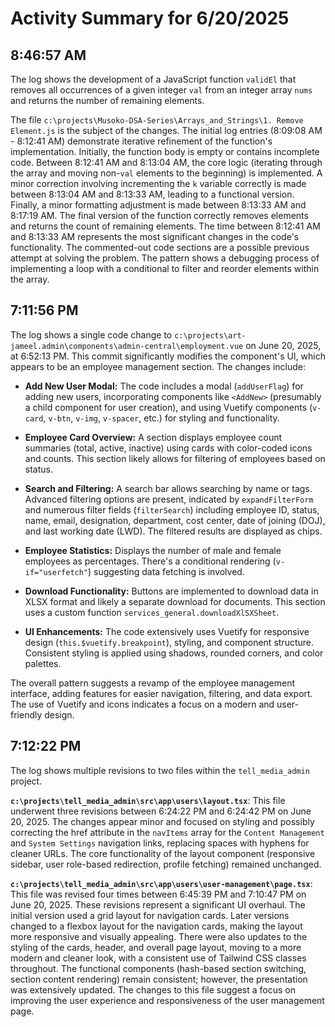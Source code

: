# Activity Summary for 6/20/2025

## 8:46:57 AM
The log shows the development of a JavaScript function `validEl` that removes all occurrences of a given integer `val` from an integer array `nums` and returns the number of remaining elements.

The file `c:\projects\Musoko-DSA-Series\Arrays_and_Strings\1. Remove Element.js` is the subject of the changes.  The initial log entries (8:09:08 AM - 8:12:41 AM) demonstrate iterative refinement of the function's implementation.  Initially, the function body is empty or contains incomplete code.  Between 8:12:41 AM and 8:13:04 AM, the core logic (iterating through the array and moving non-`val` elements to the beginning) is implemented.  A minor correction involving incrementing the `k` variable correctly is made between 8:13:04 AM and 8:13:33 AM, leading to a functional version. Finally, a minor formatting adjustment is made between 8:13:33 AM and 8:17:19 AM.  The final version of the function correctly removes elements and returns the count of remaining elements.  The time between 8:12:41 AM and 8:13:33 AM represents the most significant changes in the code's functionality.  The commented-out code sections are a possible previous attempt at solving the problem.  The pattern shows a debugging process of implementing a loop with a conditional to filter and reorder elements within the array.


## 7:11:56 PM
The log shows a single code change to `c:\projects\art-jameel.admin\components\admin-central\employment.vue` on June 20, 2025, at 6:52:13 PM.  This commit significantly modifies the component's UI, which appears to be an employee management section.  The changes include:

* **Add New User Modal:**  The code includes a modal (`addUserFlag`) for adding new users, incorporating components like `<AddNew>` (presumably a child component for user creation), and using Vuetify components (`v-card`, `v-btn`, `v-img`, `v-spacer`, etc.) for styling and functionality.

* **Employee Card Overview:**  A section displays employee count summaries (total, active, inactive) using cards with color-coded icons and counts.  This section likely allows for filtering of employees based on status.

* **Search and Filtering:** A search bar allows searching by name or tags.  Advanced filtering options are present, indicated by  `expandFilterForm` and numerous filter fields (`filterSearch`) including employee ID, status, name, email, designation, department, cost center, date of joining (DOJ), and last working date (LWD).  The filtered results are displayed as chips.


* **Employee Statistics:** Displays the number of male and female employees as percentages.  There's a conditional rendering (`v-if="userfetch"`) suggesting data fetching is involved.

* **Download Functionality:** Buttons are implemented to download data in XLSX format and likely a separate download for documents. This section uses a custom function `services_general.downloadXlSXSheet`.

* **UI Enhancements:** The code extensively uses Vuetify for responsive design (`this.$vuetify.breakpoint`), styling, and component structure.  Consistent styling is applied using shadows, rounded corners, and color palettes.



The overall pattern suggests a revamp of the employee management interface, adding features for easier navigation, filtering, and data export. The use of Vuetify and icons indicates a focus on a modern and user-friendly design.


## 7:12:22 PM
The log shows multiple revisions to two files within the `tell_media_admin` project.

**`c:\projects\tell_media_admin\src\app\users\layout.tsx`**: This file underwent three revisions between 6:24:22 PM and 6:24:42 PM on June 20, 2025.  The changes appear minor and focused on styling and possibly correcting the href attribute in the `navItems` array for the `Content Management` and `System Settings` navigation links, replacing spaces with hyphens for cleaner URLs.  The core functionality of the layout component (responsive sidebar, user role-based redirection, profile fetching) remained unchanged.


**`c:\projects\tell_media_admin\src\app\users\user-management\page.tsx`**: This file was revised four times between 6:45:39 PM and 7:10:47 PM on June 20, 2025.  These revisions represent a significant UI overhaul.  The initial version used a grid layout for navigation cards. Later versions changed to a flexbox layout for the navigation cards, making the layout more responsive and visually appealing.  There were also updates to the styling of the cards, header, and overall page layout, moving to a more modern and cleaner look, with a consistent use of Tailwind CSS classes throughout.  The functional components (hash-based section switching, section content rendering) remain consistent; however, the presentation was extensively updated.  The changes to this file suggest a focus on improving the user experience and responsiveness of the user management page.
